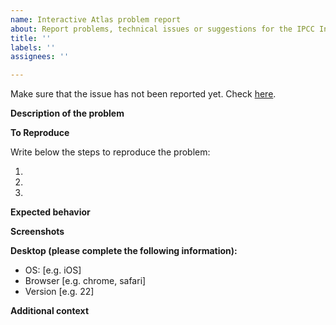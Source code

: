 ```yaml
---
name: Interactive Atlas problem report
about: Report problems, technical issues or suggestions for the IPCC Interactive Atlas 
title: ''
labels: ''
assignees: ''

---
```


<!--
The issues received will be analyzed by the Atlas support team and classified as either *errata, problem, suggestion, question* including relevant comments and actions taken (if any). The category *errata* will be assigned only to problems affecting the Interactive Atlas products and will be communicated by the Atlas support team to IPCC following the official errata reporting procedure (https://www.ipcc.ch/report/ar6/wg1/#errata).
-->

Make sure that the issue has not been reported yet. Check [here](https://github.com/IPCC-WG1/Atlas/issues?q=label%3AIA).

**Description of the problem**

<!-- Write here a clear and concise description of what the problem is. -->

**To Reproduce**

Write below the steps to reproduce the problem:

1. <!-- First Step -->
2. <!-- Second Step -->
3. <!-- and so on ... -->

**Expected behavior**

<!-- Write here a clear and concise description of what you expected to happen. -->

**Screenshots**

<!-- If applicable, add screenshots to help explain the problem. -->

**Desktop (please complete the following information):**

 - OS: [e.g. iOS]
 - Browser [e.g. chrome, safari]
 - Version [e.g. 22]

**Additional context**

<!-- Write here any other context about the problem here. -->
